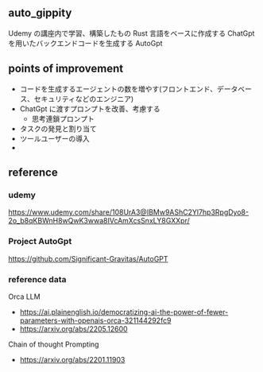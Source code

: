 ## auto_gippity

Udemy の講座内で学習、構築したもの
Rust 言語をベースに作成する ChatGpt を用いたバックエンドコードを生成する AutoGpt

## points of improvement

- コードを生成するエージェントの数を増やす(フロントエンド、データベース、セキュリティなどのエンジニア)
- ChatGpt に渡すプロンプトを改善、考慮する
  - 思考連鎖プロンプト
- タスクの発見と割り当て
- ツールユーザーの導入
-

## reference

### udemy

https://www.udemy.com/share/108UrA3@IBMw9AShC2Yl7hp3RpgDyo8-2o_b8qKBWnH8wQwK3wwa8IVcAmXcsSnxLY8GXXpr/

### Project AutoGpt

https://github.com/Significant-Gravitas/AutoGPT

### reference data

Orca LLM

- https://ai.plainenglish.io/democratizing-ai-the-power-of-fewer-parameters-with-openais-orca-321144292fc9
- https://arxiv.org/abs/2205.12600

Chain of thought Prompting

- https://arxiv.org/abs/2201.11903
